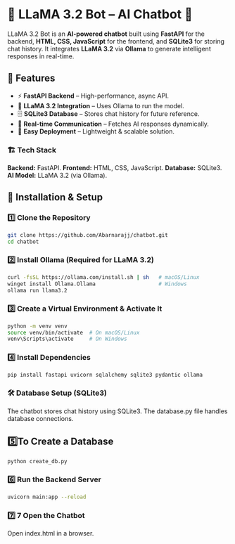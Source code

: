 # 🤖 LLaMA 3.2 Bot – AI Chatbot 🚀  

LLaMA 3.2 Bot is an **AI-powered chatbot** built using **FastAPI** for the backend, **HTML, CSS, JavaScript** for the frontend, and **SQLite3** for storing chat history. It integrates **LLaMA 3.2** via **Ollama** to generate intelligent responses in real-time.  

## 🌟 Features  
- ⚡ **FastAPI Backend** – High-performance, async API.  
- 🤖 **LLaMA 3.2 Integration** – Uses Ollama to run the model.  
- 🗄 **SQLite3 Database** – Stores chat history for future reference.  
- 📡 **Real-time Communication** – Fetches AI responses dynamically.  
- 🔌 **Easy Deployment** – Lightweight & scalable solution.  

### 🏗 Tech Stack
**Backend:** FastAPI.
**Frontend:** HTML, CSS, JavaScript.
**Database:** SQLite3.
**AI Model:** LLaMA 3.2 (via Ollama).


## 🚀 Installation & Setup  

### 1️⃣ Clone the Repository  
```bash
git clone https://github.com/Abarnarajj/chatbot.git
cd chatbot
```
### 2️⃣ Install Ollama (Required for LLaMA 3.2)
```bash
curl -fsSL https://ollama.com/install.sh | sh   # macOS/Linux
winget install Ollama.Ollama                    # Windows
ollama run llama3.2
```
### 3️⃣ Create a Virtual Environment & Activate It
```bash
python -m venv venv
source venv/bin/activate  # On macOS/Linux
venv\Scripts\activate     # On Windows
```
### 4️⃣ Install Dependencies
```bash
pip install fastapi uvicorn sqlalchemy sqlite3 pydantic ollama
```
### 🛠 Database Setup (SQLite3)
The chatbot stores chat history using SQLite3. The database.py file handles database connections.
## 5️⃣To Create a Database
```bash
python create_db.py
```
### 6️⃣ Run the Backend Server
```bash
uvicorn main:app --reload
```
### 7️⃣ 7 Open the Chatbot
Open index.html in a browser.




